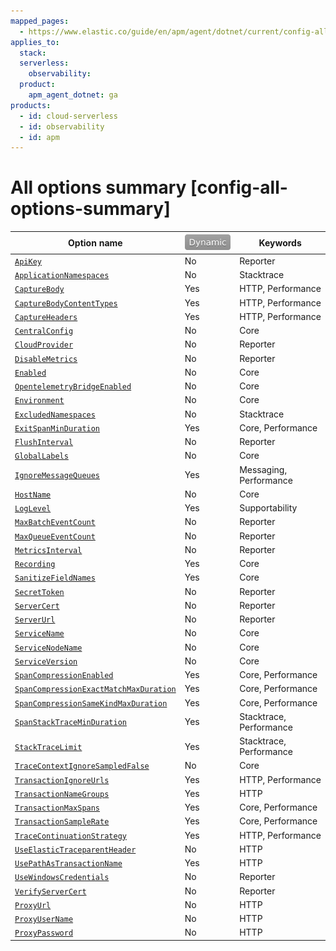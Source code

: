```yaml
---
mapped_pages:
  - https://www.elastic.co/guide/en/apm/agent/dotnet/current/config-all-options-summary.html
applies_to:
  stack:
  serverless:
    observability:
  product:
    apm_agent_dotnet: ga
products:
  - id: cloud-serverless
  - id: observability
  - id: apm
---
```


# All options summary [config-all-options-summary]

| Option name | [![dynamic config](images/dynamic-config.svg "") ](/reference/configuration.md#dynamic-configuration) | Keywords |
| --- | --- | --- |
| [`ApiKey`](/reference/config-reporter.md#config-api-key) | No | Reporter |
| [`ApplicationNamespaces`](/reference/config-stacktrace.md#config-application-namespaces) | No | Stacktrace |
| [`CaptureBody`](/reference/config-http.md#config-capture-body) | Yes | HTTP, Performance |
| [`CaptureBodyContentTypes`](/reference/config-http.md#config-capture-body-content-types) | Yes | HTTP, Performance |
| [`CaptureHeaders`](/reference/config-http.md#config-capture-headers) | Yes | HTTP, Performance |
| [`CentralConfig`](/reference/config-core.md#config-central-config) | No | Core |
| [`CloudProvider`](/reference/config-reporter.md#config-cloud-provider) | No | Reporter |
| [`DisableMetrics`](/reference/config-reporter.md#config-disable-metrics) | No | Reporter |
| [`Enabled`](/reference/config-core.md#config-enabled) | No | Core |
| [`OpentelemetryBridgeEnabled`](/reference/config-core.md#config-opentelemetry-bridge-enabled) | No | Core |
| [`Environment`](/reference/config-core.md#config-environment) | No | Core |
| [`ExcludedNamespaces`](/reference/config-stacktrace.md#config-excluded-namespaces) | No | Stacktrace |
| [`ExitSpanMinDuration`](/reference/config-core.md#config-exit-span-min-duration) | Yes | Core, Performance |
| [`FlushInterval`](/reference/config-reporter.md#config-flush-interval) | No | Reporter |
| [`GlobalLabels`](/reference/config-core.md#config-global-labels) | No | Core |
| [`IgnoreMessageQueues`](/reference/config-messaging.md#config-ignore-message-queues) | Yes | Messaging, Performance |
| [`HostName`](/reference/config-core.md#config-hostname) | No | Core |
| [`LogLevel`](/reference/config-supportability.md#config-log-level) | Yes | Supportability |
| [`MaxBatchEventCount`](/reference/config-reporter.md#config-max-batch-event-count) | No | Reporter |
| [`MaxQueueEventCount`](/reference/config-reporter.md#config-max-queue-event-count) | No | Reporter |
| [`MetricsInterval`](/reference/config-reporter.md#config-metrics-interval) | No | Reporter |
| [`Recording`](/reference/config-core.md#config-recording) | Yes | Core |
| [`SanitizeFieldNames`](/reference/config-core.md#config-sanitize-field-names) | Yes | Core |
| [`SecretToken`](/reference/config-reporter.md#config-secret-token) | No | Reporter |
| [`ServerCert`](/reference/config-reporter.md#config-server-cert) | No | Reporter |
| [`ServerUrl`](/reference/config-reporter.md#config-server-url) | No | Reporter |
| [`ServiceName`](/reference/config-core.md#config-service-name) | No | Core |
| [`ServiceNodeName`](/reference/config-core.md#config-service-node-name) | No | Core |
| [`ServiceVersion`](/reference/config-core.md#config-service-version) | No | Core |
| [`SpanCompressionEnabled`](/reference/config-core.md#config-span-compression-enabled) | Yes | Core, Performance |
| [`SpanCompressionExactMatchMaxDuration`](/reference/config-core.md#config-span-compression-exact-match-max-duration) | Yes | Core, Performance |
| [`SpanCompressionSameKindMaxDuration`](/reference/config-core.md#config-span-compression-same-kind-max-duration) | Yes | Core, Performance |
| [`SpanStackTraceMinDuration`](/reference/config-stacktrace.md#config-span-stack-trace-min-duration) | Yes | Stacktrace, Performance |
| [`StackTraceLimit`](/reference/config-stacktrace.md#config-stack-trace-limit) | Yes | Stacktrace, Performance |
| [`TraceContextIgnoreSampledFalse`](/reference/config-http.md#config-trace-context-ignore-sampled-false) | No | Core |
| [`TransactionIgnoreUrls`](/reference/config-http.md#config-transaction-ignore-urls) | Yes | HTTP, Performance |
| [`TransactionNameGroups`](/reference/config-http.md#config-transaction-name-groups) | Yes | HTTP |
| [`TransactionMaxSpans`](/reference/config-core.md#config-transaction-max-spans) | Yes | Core, Performance |
| [`TransactionSampleRate`](/reference/config-core.md#config-transaction-sample-rate) | Yes | Core, Performance |
| [`TraceContinuationStrategy`](/reference/config-http.md#config-trace-continuation-strategy) | Yes | HTTP, Performance |
| [`UseElasticTraceparentHeader`](/reference/config-http.md#config-use-elastic-apm-traceparent-header) | No | HTTP |
| [`UsePathAsTransactionName`](/reference/config-http.md#config-use-path-as-transaction-name) | Yes | HTTP |
| [`UseWindowsCredentials`](/reference/config-http.md#config-use-windows-credentials) | No | Reporter |
| [`VerifyServerCert`](/reference/config-reporter.md#config-verify-server-cert) | No | Reporter |
| [`ProxyUrl`](/reference/config-http.md#add-proxy-apm) | No | HTTP |
| [`ProxyUserName`](/reference/config-http.md#add-proxy-apm) | No | HTTP |
| [`ProxyPassword`](/reference/config-http.md#add-proxy-apm) | No | HTTP |

